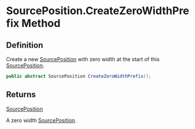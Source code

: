 # SourcePosition.CreateZeroWidthPrefix Method
## Definition

Create a new [SourcePosition](MrKWatkins.Ast.Position.SourcePosition.md) with zero width at the start of this [SourcePosition](MrKWatkins.Ast.Position.SourcePosition.md).

```c#
public abstract SourcePosition CreateZeroWidthPrefix();
```

## Returns

[SourcePosition](MrKWatkins.Ast.Position.SourcePosition.md)

A zero width [SourcePosition](MrKWatkins.Ast.Position.SourcePosition.md).
